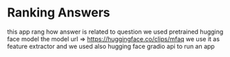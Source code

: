 # Ranking Answers 

this app rang how answer is related to question 
we used pretrained hugging face model 
the model url => https://huggingface.co/clips/mfaq 
we use it as feature extractor 
and we used also hugging face gradio api to run an app  